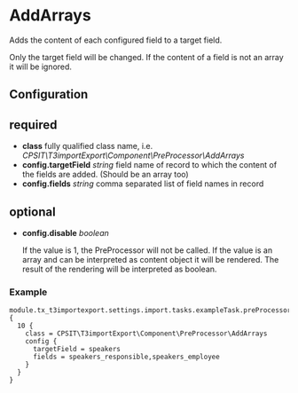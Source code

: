 AddArrays
=========

Adds the content of each configured field to a target field. 

Only the target field will be changed. If the content of a field is not an array it will be ignored.

## Configuration
## required
* **class** fully qualified class name, i.e. *CPSIT\T3importExport\Component\PreProcessor\AddArrays*
* **config.targetField** *string* field name of record to which the content of the fields are added. (Should be an array too)
* **config.fields** *string* comma separated list of field names in record

## optional
* **config.disable** *boolean*

    If the value is 1, the PreProcessor will not be called. 
    If the value is an array and can be interpreted as content object it will be rendered. The result of the rendering
    will be interpreted as boolean. 

### Example
```
module.tx_t3importexport.settings.import.tasks.exampleTask.preProcessors {
  10 {
    class = CPSIT\T3importExport\Component\PreProcessor\AddArrays
    config {
      targetField = speakers
      fields = speakers_responsible,speakers_employee
    }
  }
}
```
